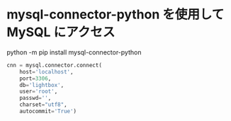 # mysql-connector-python を使用して MySQL にアクセス

python -m pip install mysql-connector-python

```python
cnn = mysql.connector.connect(
    host='localhost',
    port=3306,
    db='lightbox',
    user='root',
    passwd='',
    charset="utf8",
    autocommit='True')
```
